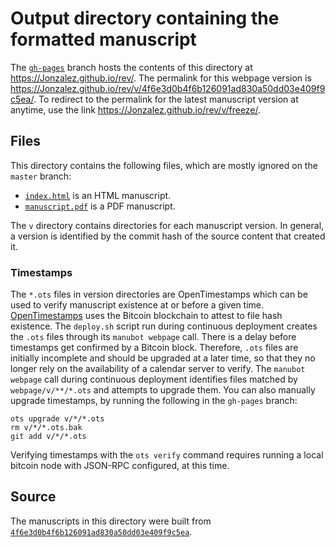 # Output directory containing the formatted manuscript

The [`gh-pages`](https://github.com/Jonzalez/rev/tree/gh-pages) branch hosts the contents of this directory at <https://Jonzalez.github.io/rev/>.
The permalink for this webpage version is <https://Jonzalez.github.io/rev/v/4f6e3d0b4f6b126091ad830a50dd03e409f9c5ea/>.
To redirect to the permalink for the latest manuscript version at anytime, use the link <https://Jonzalez.github.io/rev/v/freeze/>.

## Files

This directory contains the following files, which are mostly ignored on the `master` branch:

+ [`index.html`](index.html) is an HTML manuscript.
+ [`manuscript.pdf`](manuscript.pdf) is a PDF manuscript.

The `v` directory contains directories for each manuscript version.
In general, a version is identified by the commit hash of the source content that created it.

### Timestamps

The `*.ots` files in version directories are OpenTimestamps which can be used to verify manuscript existence at or before a given time.
[OpenTimestamps](https://opentimestamps.org/) uses the Bitcoin blockchain to attest to file hash existence.
The `deploy.sh` script run during continuous deployment creates the `.ots` files through its `manubot webpage` call.
There is a delay before timestamps get confirmed by a Bitcoin block.
Therefore, `.ots` files are initially incomplete and should be upgraded at a later time, so that they no longer rely on the availability of a calendar server to verify.
The `manubot webpage` call during continuous deployment identifies files matched by `webpage/v/**/*.ots` and attempts to upgrade them.
You can also manually upgrade timestamps, by running the following in the `gh-pages` branch:

```shell
ots upgrade v/*/*.ots
rm v/*/*.ots.bak
git add v/*/*.ots
```

Verifying timestamps with the `ots verify` command requires running a local bitcoin node with JSON-RPC configured, at this time.

## Source

The manuscripts in this directory were built from
[`4f6e3d0b4f6b126091ad830a50dd03e409f9c5ea`](https://github.com/Jonzalez/rev/commit/4f6e3d0b4f6b126091ad830a50dd03e409f9c5ea).
